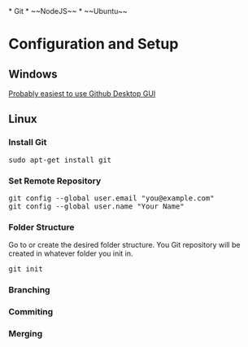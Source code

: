 <!-- Default sidebar -->
<div class="sidebar">
	<div class="container sidebar-sticky">
		* Git
		* ~~NodeJS~~
		* ~~Ubuntu~~
	</div>
</div>

# Configuration and Setup

## Windows
[Probably easiest to use Github Desktop GUI](https://desktop.github.com/ "Download Github Desktop")

## Linux

### Install Git
<pre>sudo apt-get install git</pre>

### Set Remote Repository
<pre>
git config --global user.email "you@example.com"
git config --global user.name "Your Name"
</pre>

### Folder Structure
Go to or create the desired folder structure.  You Git repository will be created in whatever folder you init in.
<pre>
git init
</pre>

### Branching

### Commiting

### Merging